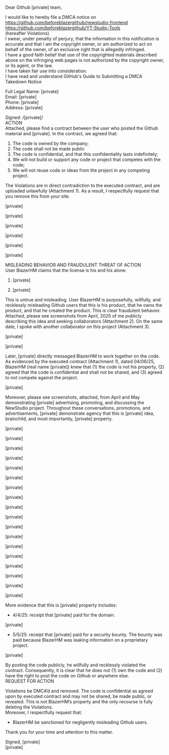 Dear Github [private] team,   
  
  
I would like to hereby file a DMCA notice on   
https://github.com/beforeblazergithub/newstudio-frontend  
https://github.com/beforeblazergithub/YT-Studio-Tools  
(hereafter Violations)  
I swear, under penalty of perjury, that the information in this notification is accurate and that I am the copyright owner, or am authorized to act on behalf of the owner, of an exclusive right that is allegedly infringed.  
I have a good faith belief that use of the copyrighted materials described above on the infringing web pages is not authorized by the copyright owner, or its agent, or the law.  
I have taken fair use into consideration.  
I have read and understand GitHub's Guide to Submitting a DMCA Takedown Notice  
  
  
Full Legal Name: [private]  
Email: [private]  
Phone: [private]  
Address: [private]  
  
Signed: /[private]/  
ACTION  
Attached, please find a contract between the user who posted the Github material and [private]. In the contract, we agreed that:  
1. The code is owned by the company;  
2. The code shall not be made public  
3. The code is confidential, and that this confidentiality lasts indefinitely;  
4. We will not build or support any code or project that competes with the code;  
5. We will not reuse code or ideas from the project in any competing project.   
  
  
The Violations are in direct contradiction to the executed contract, and are uploaded unlawfully (Attachment 1). As a result, I respectfully request that you remove this from your site.   
  
[private]  
  
[private]  
  
[private]  
  
[private]  
  
[private]  
  
[private]  
  
MISLEADING BEHAVIOR AND FRAUDULENT THREAT OF ACTION  
User BlazerHM claims that the license is his and his alone:  
  
1. [private]  
  
2. [private]  
  
This is untrue and misleading. User BlazerHM is purposefully, willfully, and recklessly misleading Github users that this is his product, that he owns the product, and that he created the product. This is clear fraudulent behavior.   
Attached, please see screenshots from April, 2025 of me publicly describing this idea and seeking collaborators (Attachment 2). On the same date, I spoke with another collaborator on this project (Attachment 3).  
  
[private]  
  
[private]  
  
Later, [private] directly messaged BlazerHM to work together on the code.  As evidenced by the executed contract (Attachment 1), dated 04/06/25, BlazerHM (real name [private]) knew that (1) the code is not his property, (2) agreed that the code is confidential and shall not be shared, and (3) agreed to not compete against the project.   
  
[private]  
  
Moreover, please see screenshots, attached, from April and May demonstrating [private] advertising, promoting, and discussing the NewStudio project. Throughout these conversations, promotions, and advertisements, [private] demonstrate agency that this is [private] idea, brainchild, and most importantly, [private] property.   
  
[private]  
  
[private]
  
[private]  
  
[private]
  
[private]  
  
[private]
  
[private]  
  
[private]  
  
[private]  
  
[private]  
  
[private]  
  
[private]  
  
[private]  
  
[private]  
  
[private]
  
[private]  
  
[private]
  
[private]  
  
More evidence that this is [private] property includes:  
* 4/4/25: receipt that [private] paid for the domain.  
  
[private]  
  
* 5/5/25: receipt that [private] paid for a security bounty. The bounty was paid because BlazerHM was leaking information on a proprietary project.   
  
[private]  
  
By posting the code publicly, he willfully and recklessly violated the contract. Consequently, it is clear that he does not (1) own the code and (2) have the right to post the code on Github or anywhere else.   
REQUEST FOR ACTION  
  
  
Violations be DMCA’d and removed. The code is confidential as agreed upon by executed contract and may not be shared, be made public, or revealed. This is not BlazerHM’s property and the only recourse is fully deleting the Violations.   
Moreover, I respectfully request that:  
  
* BlazerHM be sanctioned for negligently misleading Github users.  
  
  
  
  
Thank you for your time and attention to this matter.  
  
  
Signed, [private]    
[private]  
